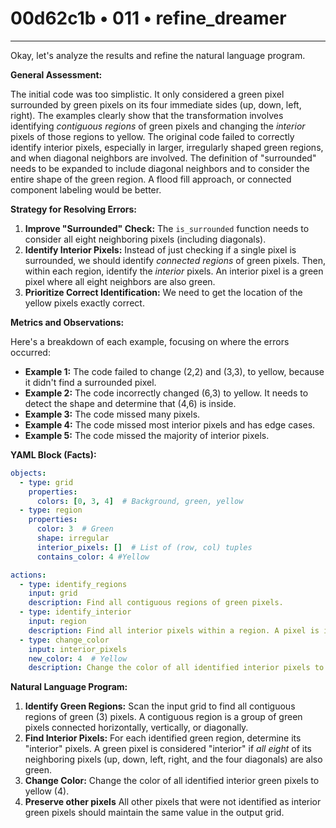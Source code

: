 # 00d62c1b • 011 • refine_dreamer

---
Okay, let's analyze the results and refine the natural language program.

**General Assessment:**

The initial code was too simplistic. It only considered a green pixel surrounded by green pixels on its four immediate sides (up, down, left, right).  The examples clearly show that the transformation involves identifying *contiguous regions* of green pixels and changing the *interior* pixels of those regions to yellow. The original code failed to correctly identify interior pixels, especially in larger, irregularly shaped green regions, and when diagonal neighbors are involved. The definition of "surrounded" needs to be expanded to include diagonal neighbors and to consider the entire shape of the green region. A flood fill approach, or connected component labeling would be better.

**Strategy for Resolving Errors:**

1.  **Improve "Surrounded" Check:** The `is_surrounded` function needs to consider all eight neighboring pixels (including diagonals).
2.  **Identify Interior Pixels:** Instead of just checking if a single pixel is surrounded, we should identify *connected regions* of green pixels.  Then, within each region, identify the *interior* pixels. An interior pixel is a green pixel where all eight neighbors are also green.
3. **Prioritize Correct Identification:** We need to get the location of the yellow pixels exactly correct.

**Metrics and Observations:**

Here's a breakdown of each example, focusing on where the errors occurred:

*   **Example 1:** The code failed to change (2,2) and (3,3), to yellow, because it didn't find a surrounded pixel.
*   **Example 2:** The code incorrectly changed (6,3) to yellow. It needs to detect the shape and determine that (4,6) is inside.
*   **Example 3:** The code missed many pixels.
*   **Example 4:** The code missed most interior pixels and has edge cases.
*   **Example 5:** The code missed the majority of interior pixels.

**YAML Block (Facts):**

```yaml
objects:
  - type: grid
    properties:
      colors: [0, 3, 4]  # Background, green, yellow
  - type: region
    properties:
      color: 3  # Green
      shape: irregular
      interior_pixels: []  # List of (row, col) tuples
      contains_color: 4 #Yellow

actions:
  - type: identify_regions
    input: grid
    description: Find all contiguous regions of green pixels.
  - type: identify_interior
    input: region
    description: Find all interior pixels within a region. A pixel is interior if all 8 neighbors are the same color (green).
  - type: change_color
    input: interior_pixels
    new_color: 4  # Yellow
    description: Change the color of all identified interior pixels to yellow.

```

**Natural Language Program:**

1.  **Identify Green Regions:** Scan the input grid to find all contiguous regions of green (3) pixels. A contiguous region is a group of green pixels connected horizontally, vertically, or diagonally.
2.  **Find Interior Pixels:** For each identified green region, determine its "interior" pixels. A green pixel is considered "interior" if *all eight* of its neighboring pixels (up, down, left, right, and the four diagonals) are also green.
3.  **Change Color:** Change the color of all identified interior green pixels to yellow (4).
4. **Preserve other pixels** All other pixels that were not identified as interior green pixels should maintain the same value in the output grid.

